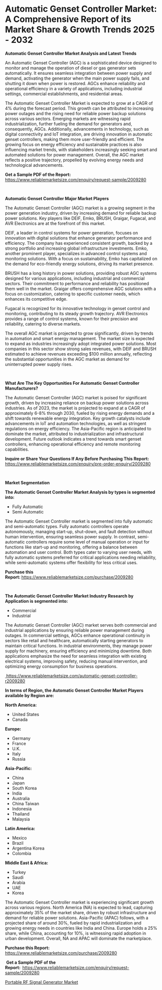 <p><h1>Automatic Genset Controller Market: A Comprehensive Report of its Market Share & Growth Trends 2025 - 2032</h1></p><p><strong>Automatic Genset Controller Market Analysis and Latest Trends</strong></p>
<p><p>An Automatic Genset Controller (AGC) is a sophisticated device designed to monitor and manage the operation of diesel or gas generator sets automatically. It ensures seamless integration between power supply and demand, activating the generator when the main power supply fails, and shutting it down when power is restored. AGCs enhance reliability and operational efficiency in a variety of applications, including industrial settings, commercial establishments, and residential areas.</p><p>The Automatic Genset Controller Market is expected to grow at a CAGR of 4% during the forecast period. This growth can be attributed to increasing power outages and the rising need for reliable power backup solutions across various sectors. Emerging markets are witnessing rapid industrialization, further fueling the demand for generators and, consequently, AGCs. Additionally, advancements in technology, such as digital connectivity and IoT integration, are driving innovation in automatic genset controllers, making them more user-friendly and efficient. The growing focus on energy efficiency and sustainable practices is also influencing market trends, with stakeholders increasingly seeking smart and automated solutions for power management. Overall, the AGC market reflects a positive trajectory, propelled by evolving energy needs and technological advancements.</p></p>
<p><strong>Get a Sample PDF of the Report:&nbsp;</strong> <a href="https://www.reliablemarketsize.com/enquiry/request-sample/2009280?utm_campaign=2319&utm_medium=2&utm_source=Github&utm_content=ia&utm_term=20022025&utm_id=automatic-genset-controller">https://www.reliablemarketsize.com/enquiry/request-sample/2009280</a></p>
<p>&nbsp;</p>
<p><strong>Automatic Genset Controller Major Market Players</strong></p>
<p><p>The Automatic Genset Controller (AGC) market is a growing segment in the power generation industry, driven by increasing demand for reliable backup power solutions. Key players like DEIF, Emko, BRUSH, Graigar, Fugacal, and AVR Electronics are at the forefront of this market.</p><p>DEIF, a leader in control systems for power generation, focuses on innovation with digital solutions that enhance generator performance and efficiency. The company has experienced consistent growth, backed by a strong portfolio and increasing global infrastructure investments. Emko, another prominent player, specializes in advanced control systems and monitoring solutions. With a focus on sustainability, Emko has capitalized on the demand for eco-friendly energy solutions, driving its market presence.</p><p>BRUSH has a long history in power solutions, providing robust AGC systems designed for various applications, including industrial and commercial sectors. Their commitment to performance and reliability has positioned them well in the market. Graigar offers comprehensive AGC solutions with a focus on customization, catering to specific customer needs, which enhances its competitive edge. </p><p>Fugacal is recognized for its innovative technology in genset control and monitoring, contributing to its steady growth trajectory. AVR Electronics provides a range of control systems, known for their precision and reliability, catering to diverse markets.</p><p>The overall AGC market is projected to grow significantly, driven by trends in automation and smart energy management. The market size is expected to expand as industries increasingly adopt integrated power solutions. Most companies in this sector show strong sales revenues, with DEIF and BRUSH estimated to achieve revenues exceeding $100 million annually, reflecting the substantial opportunities in the AGC market as demand for uninterrupted power supply rises.</p></p>
<p>&nbsp;</p>
<p><strong>What Are The Key Opportunities For Automatic Genset Controller Manufacturers?</strong></p>
<p><p>The Automatic Genset Controller (AGC) market is poised for significant growth, driven by increasing reliance on backup power solutions across industries. As of 2023, the market is projected to expand at a CAGR of approximately 6-8% through 2030, fueled by rising energy demands and a shift towards renewable energy integration. Key growth catalysts include advancements in IoT and automation technologies, as well as stringent regulations on energy efficiency. The Asia-Pacific region is anticipated to dominate the market, attributed to industrialization and infrastructural development. Future outlook indicates a trend towards smart genset controllers, enhancing operational efficiency and remote monitoring capabilities.</p></p>
<p><strong>Inquire or Share Your Questions If Any Before Purchasing This Report:</strong> <a href="https://www.reliablemarketsize.com/enquiry/pre-order-enquiry/2009280?utm_campaign=2319&utm_medium=2&utm_source=Github&utm_content=ia&utm_term=20022025&utm_id=automatic-genset-controller">https://www.reliablemarketsize.com/enquiry/pre-order-enquiry/2009280</a></p>
<p>&nbsp;</p>
<p><strong>Market Segmentation</strong></p>
<p><strong>The Automatic Genset Controller Market Analysis by types is segmented into:</strong></p>
<p><ul><li>Fully Automatic</li><li>Semi Automatic</li></ul></p>
<p><p>The Automatic Genset Controller market is segmented into fully automatic and semi-automatic types. Fully automatic controllers operate autonomously, managing start-up, shut-down, and fault detection without human intervention, ensuring seamless power supply. In contrast, semi-automatic controllers require some level of manual operation or input for functions like start-up and monitoring, offering a balance between automation and user control. Both types cater to varying user needs, with fully automatic systems preferred for critical applications needing reliability, while semi-automatic systems offer flexibility for less critical uses.</p></p>
<p><strong>Purchase this Report:&nbsp;</strong><a href="https://www.reliablemarketsize.com/purchase/2009280?utm_campaign=2319&utm_medium=2&utm_source=Github&utm_content=ia&utm_term=20022025&utm_id=automatic-genset-controller">https://www.reliablemarketsize.com/purchase/2009280</a></p>
<p>&nbsp;</p>
<p><strong>The Automatic Genset Controller Market Industry Research by Application is segmented into:</strong></p>
<p><ul><li>Commercial</li><li>Industrial</li></ul></p>
<p><p>The Automatic Genset Controller (AGC) market serves both commercial and industrial applications by ensuring reliable power management during outages. In commercial settings, AGCs enhance operational continuity in sectors like retail and healthcare, automatically starting generators to maintain critical functions. In industrial environments, they manage power supply for machinery, ensuring efficiency and minimizing downtime. Both applications emphasize the need for seamless integration with existing electrical systems, improving safety, reducing manual intervention, and optimizing energy consumption for business operations.</p></p>
<p><a href="https://www.reliablemarketsize.com/automatic-genset-controller-r2009280?utm_campaign=2319&utm_medium=2&utm_source=Github&utm_content=ia&utm_term=20022025&utm_id=automatic-genset-controller">&nbsp;https://www.reliablemarketsize.com/automatic-genset-controller-r2009280</a></p>
<p><strong>In terms of Region, the Automatic Genset Controller Market Players available by Region are:</strong></p>
<p>
    <p> <strong> North America: </strong>
        <ul>
            <li>United States</li>
            <li>Canada</li>
        </ul>
        </p> 
    <p> <strong> Europe: </strong>
        <ul>
            <li>Germany</li>
            <li>France</li>
            <li>U.K.</li>
            <li>Italy</li>
            <li>Russia</li>
        </ul>
        </p> 
    <p> <strong> Asia-Pacific: </strong>
        <ul>
            <li>China</li>
            <li>Japan</li>
            <li>South Korea</li>
            <li>India</li>
            <li>Australia</li>
            <li>China Taiwan</li>
            <li>Indonesia</li>
            <li>Thailand</li>
            <li>Malaysia</li>
        </ul>
        </p> 
    <p> <strong> Latin America: </strong>
        <ul>
            <li>Mexico</li>
            <li>Brazil</li>
            <li>Argentina Korea</li>
            <li>Colombia</li>
        </ul>
        </p> 
    <p> <strong> Middle East & Africa: </strong>
        <ul>
            <li>Turkey</li>
            <li>Saudi</li>
            <li>Arabia</li>
            <li>UAE</li>
            <li>Korea</li>
        </ul>
    </p>
    </p>
<p><p>The Automatic Genset Controller market is experiencing significant growth across various regions. North America (NA) is expected to lead, capturing approximately 35% of the market share, driven by robust infrastructure and demand for reliable power solutions. Asia-Pacific (APAC) follows, with a projected share of around 30%, fueled by rapid industrialization and growing energy needs in countries like India and China. Europe holds a 25% share, while China, accounting for 10%, is witnessing rapid adoption in urban development. Overall, NA and APAC will dominate the marketplace.</p></p>
<p><strong>Purchase this Report: </strong><a href="https://www.reliablemarketsize.com/purchase/2009280?utm_campaign=2319&utm_medium=2&utm_source=Github&utm_content=ia&utm_term=20022025&utm_id=automatic-genset-controller">https://www.reliablemarketsize.com/purchase/2009280</a></p>
<p>&nbsp;<strong>Get a Sample PDF of the Report:&nbsp;&nbsp;</strong><a href="https://www.reliablemarketsize.com/enquiry/request-sample/2009280?utm_campaign=2319&utm_medium=2&utm_source=Github&utm_content=ia&utm_term=20022025&utm_id=automatic-genset-controller">https://www.reliablemarketsize.com/enquiry/request-sample/2009280</a></p>
<p><strong></strong></p>
<p><p><a href="https://github.com/oslieselotte2192/Market-Research-Report-List-1/blob/main/portable-rf-signal-generator-market.md?utm_campaign=2319&utm_medium=2&utm_source=Github&utm_content=ia&utm_term=20022025&utm_id=automatic-genset-controller">Portable RF Signal Generator Market</a></p></p>